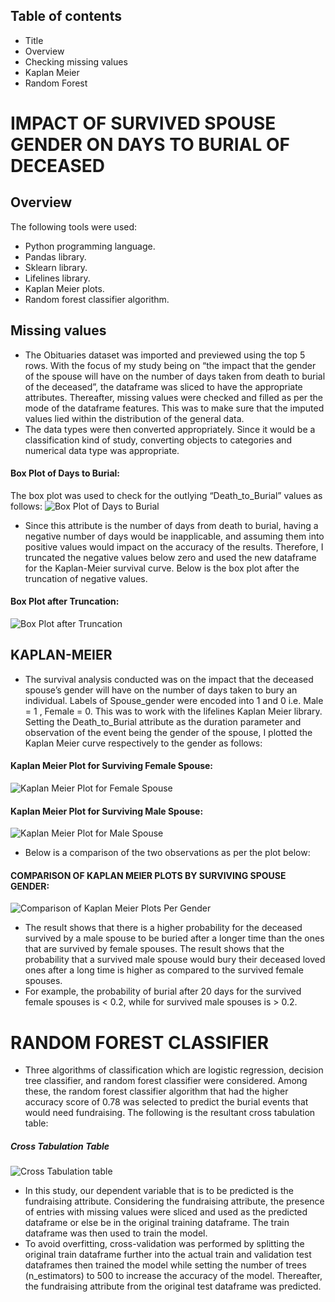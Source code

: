 ## Table of contents
* Title
* Overview
* Checking missing values
* Kaplan Meier
* Random Forest
# IMPACT OF SURVIVED SPOUSE GENDER ON DAYS TO BURIAL OF DECEASED
## Overview
The following tools were used:
* Python programming language.
* Pandas library.
* Sklearn library.
* Lifelines library.
* Kaplan Meier plots.
* Random forest classifier algorithm.

## Missing values
* The Obituaries dataset was imported and previewed using the top 5 rows.
With the focus of my study being on “the impact that the gender of the spouse will have on the number of days taken from death to burial of the deceased”, the dataframe was sliced to have the appropriate attributes. Thereafter, missing values were checked and filled as per the mode of the dataframe features. This was to make sure that the imputed values lied within the distribution of the general data. 
* The data types were then converted appropriately. Since it would be a classification kind of study, converting objects to categories and numerical data type was appropriate. 
#### Box Plot of Days to Burial:
The box plot was used to check for the outlying “Death_to_Burial” values as follows:
![Box Plot of Days to Burial](https://github.com/JOEL-OSEBE/SURVIVAL/blob/master/output_19_0.png)
* Since this attribute is the number of days from death to burial, having a negative number of days would be inapplicable, and assuming them into positive values would impact on the accuracy of the results. Therefore, I truncated the negative values below zero and used the new dataframe for the Kaplan-Meier survival curve. 
Below is the box plot after the truncation of negative values.
#### Box Plot after Truncation:
![Box Plot after Truncation](https://github.com/JOEL-OSEBE/SURVIVAL/blob/master/output_21_0.png)
## KAPLAN-MEIER
* The survival analysis conducted was on the impact that the deceased spouse’s gender will have on the number of days taken to bury an individual. Labels of Spouse_gender were encoded into 1 and 0 i.e. Male = 1 , Female = 0. This was to work with the lifelines Kaplan Meier library. 
Setting the Death_to_Burial attribute as the duration parameter and observation of the event being the gender of the spouse, I plotted the Kaplan Meier curve respectively to the gender as follows:
#### Kaplan Meier Plot for Surviving Female Spouse:
![Kaplan Meier Plot for Female Spouse](https://github.com/JOEL-OSEBE/SURVIVAL/blob/master/output_39_0.png)
#### Kaplan Meier Plot for Surviving Male Spouse:
![Kaplan Meier Plot for Male Spouse](https://github.com/JOEL-OSEBE/SURVIVAL/blob/master/output_39_1.png)
* Below is a comparison of the two observations as per the plot below:
#### COMPARISON OF KAPLAN MEIER PLOTS BY SURVIVING SPOUSE GENDER:
![Comparison of Kaplan Meier Plots Per Gender](https://github.com/JOEL-OSEBE/SURVIVAL/blob/master/output_40_0.png)
* The result shows that there is a higher probability for the deceased survived by a male spouse to be buried after a longer time than the ones that are survived by female spouses.
 The result shows that the probability that a survived male spouse would bury their deceased loved ones after a long time is higher as compared to the survived female spouses. 
* For example, the probability of burial after 20 days for the survived female spouses is < 0.2, while for survived male spouses is > 0.2.
# RANDOM FOREST CLASSIFIER
* Three algorithms of classification which are logistic regression, decision tree classifier, and random forest classifier were considered. 
Among these, the random forest classifier algorithm that had the higher accuracy score of 0.78 was selected to predict the burial events that would need fundraising.
The following is the resultant cross tabulation table:
##### Cross Tabulation Table
![Cross Tabulation table](https://github.com/JOEL-OSEBE/SURVIVAL/blob/master/Screenshot%20(38).png)
* In this study, our dependent variable that is to be predicted is the fundraising attribute. Considering the fundraising attribute, the presence of entries with missing values were sliced and used as the predicted dataframe or else be in the original training dataframe. The train dataframe was then used to train the model.
* To avoid overfitting, cross-validation was performed by splitting the original train dataframe further into the actual train and validation test dataframes then trained the model while setting the number of trees (n_estimators) to 500 to increase the accuracy of the model. Thereafter, the fundraising attribute from the original test dataframe was predicted.
